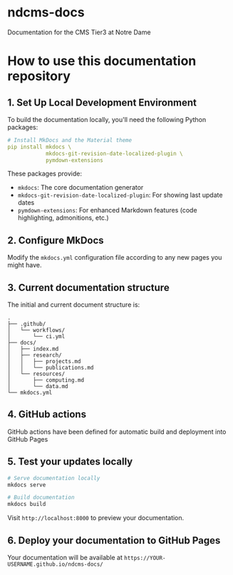 # ndcms-docs
Documentation for the CMS Tier3 at Notre Dame

# How to use this documentation repository

## 1. Set Up Local Development Environment

To build the documentation locally, you'll need the following Python packages:

```bash:mkdocs.yml
# Install MkDocs and the Material theme
pip install mkdocs \
            mkdocs-git-revision-date-localized-plugin \
            pymdown-extensions
```

These packages provide:
- `mkdocs`: The core documentation generator
- `mkdocs-git-revision-date-localized-plugin`: For showing last update dates
- `pymdown-extensions`: For enhanced Markdown features (code highlighting, admonitions, etc.)


## 2. Configure MkDocs

Modify the `mkdocs.yml` configuration file according to any new pages you might have.

## 3. Current documentation structure

The initial and current document structure is:

```bash:directory-structure
.
├── .github/
│   └── workflows/
│       └── ci.yml
├── docs/
│   ├── index.md
│   ├── research/
│   │   ├── projects.md
│   │   └── publications.md
│   └── resources/
│       ├── computing.md
│       └── data.md
└── mkdocs.yml
```

## 4. GitHub actions

GitHub actions have been defined for automatic build and deployment into GitHub Pages

## 5. Test your updates locally

```bash
# Serve documentation locally
mkdocs serve

# Build documentation
mkdocs build
```

Visit `http://localhost:8000` to preview your documentation.

## 6. Deploy your documentation to GitHub Pages

Your documentation will be available at `https://YOUR-USERNAME.github.io/ndcms-docs/`
